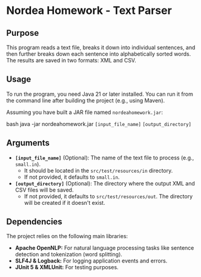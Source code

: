 # Nordea Homework - Text Parser

## Purpose

This program reads a text file, breaks it down into individual sentences, and then further breaks down each sentence into alphabetically sorted words. The results are saved in two formats: XML and CSV.

## Usage

To run the program, you need Java 21 or later installed. You can run it from the command line after building the project (e.g., using Maven).

Assuming you have built a JAR file named `nordeahomework.jar`:

bash java -jar nordeahomework.jar `[input_file_name]` `[output_directory]`

## Arguments

*   **`[input_file_name]`** (Optional): The name of the text file to process (e.g., `small.in`).
    *   It should be located in the `src/test/resources/in` directory.
    *   If not provided, it defaults to `small.in`.
*   **`[output_directory]`** (Optional): The directory where the output XML and CSV files will be saved.
    *   If not provided, it defaults to `src/test/resources/out`. The directory will be created if it doesn't exist.

## Dependencies

The project relies on the following main libraries:

*   **Apache OpenNLP:** For natural language processing tasks like sentence detection and tokenization (word splitting).
*   **SLF4J & Logback:** For logging application events and errors.
*   **JUnit 5 & XMLUnit:** For testing purposes.